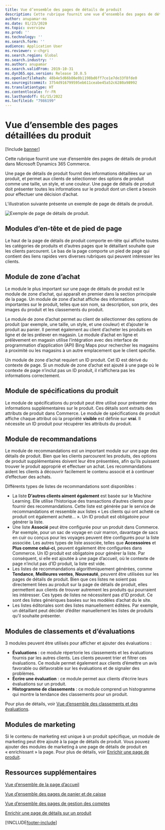 ```yaml
---
title: Vue d’ensemble des pages de détails de produit
description: Cette rubrique fournit une vue d’ensemble des pages de détails de produit dans Microsoft Dynamics 365 Commerce.
author: anupamar-ms
ms.date: 01/23/2020
ms.topic: overview
ms.prod: ''
ms.technology: ''
ms.search.form: ''
audience: Application User
ms.reviewer: v-chgri
ms.search.region: Global
ms.search.industry: ''
ms.author: anupamar
ms.search.validFrom: 2019-10-31
ms.dyn365.ops.version: Release 10.0.5
ms.openlocfilehash: 48b4e5d66b86e0b1198bd6ff7ce1e7de33f8fde0
ms.sourcegitcommit: 3754d916799595eb611ceabe45a52c6280a98992
ms.translationtype: HT
ms.contentlocale: fr-FR
ms.lasthandoff: 01/15/2022
ms.locfileid: "7986199"
---
```

# <a name="product-details-pages-overview"></a>Vue d’ensemble des pages détaillées du produit

[!include [banner](includes/banner.md)]

Cette rubrique fournit une vue d’ensemble des pages de détails de produit dans Microsoft Dynamics 365 Commerce.

Une page de détails de produit fournit des informations détaillées sur un produit, et permet aux clients de sélectionner des options de produit comme une taille, un style, et une couleur. Une page de détails de produit doit présenter toutes les informations sur le produit dont un client a besoin pour effectuer une décision d’achat.

L’illustration suivante présente un exemple de page de détails de produit.

![Exemple de page de détails de produit.](./media/pdp.PNG)

## <a name="header-and-footer-modules"></a>Modules d’en-tête et de pied de page

Le haut de la page de détails de produit comporte en-tête qui affiche toutes les catégories de produits et d’autres pages que le détaillant souhaite que les clients parcourent. Le bas de la page comporte un pied de page qui contient des liens rapides vers diverses rubriques qui peuvent intéresser les clients.

## <a name="buy-box-module"></a>Module de zone d’achat

Le module le plus important sur une page de détails de produit est le module de zone d’achat, qui apparaît en premier dans la section principale de la page. Un module de zone d’achat affiche des informations importantes sur le produit, telles que son nom, sa description, son prix, des images du produit et les classements du produit.

Le module de zone d’achat permet au client de sélectionner des options de produit (par exemple, une taille, un style, et une couleur) et d’ajouter le produit au panier. Il permet également au client d’acheter les produits en ligne et de les prélever en magasin. Le module d’achat en ligne et prélèvement en magasin utilise l’intégration avec des interface de programmation d’application (API) Bing Maps pour rechercher les magasins à proximité ou les magasins à un autre emplacement que le client spécifie.

Un module de zone d’achat requiert un ID produit. Cet ID est dérivé du contexte de page. Si un module de zone d’achat est ajouté à une page où le contexte de page n’inclut pas un ID produit, il n’affichera pas les informations correctement.

## <a name="product-specifications-module"></a>Module de spécifications du produit

Le module de spécifications du produit peut être utilisé pour présenter des informations supplémentaires sur le produit. Ces détails sont extraits des attributs de produit dans Commerce. Le module de spécifications de produit affiche chaque attribut où la propriété **visible** est définie sur **vrai**. Il nécessite un ID produit pour récupérer les attributs du produit.

## <a name="recommendations-module"></a>Module de recommandations

Le module de recommandations est un important module sur une page des détails de produit. Bien que les clients parcourent les produits, des options de produit supplémentaires doivent leur être présentées, afin qu’ils puissent trouver le produit approprié et effectuer un achat. Les recommandations aident les clients à découvrir facilement le contenu associé et à continuer d’effectuer des achats.

Différents types de listes de recommandations sont disponibles :

- La liste **D’autres clients aiment également** est basée sur le Machine Learning. Elle utilise l’historique des transactions d’autres clients pour fournir des recommandations. Cette liste est générée par le service de recommandations et ressemble aux listes « Les clients qui ont acheté ce produit ont également acheté... ». Un ID produit est obligatoire pour générer la liste.
- Une liste **Associé** peut être configurée pour un produit dans Commerce. Par exemple, pour un sac de voyage en cuir marron, davantage de sacs en cuir ou conçus pour les voyages peuvent être configurés pour la liste associée. Les autres types de liste associée, telles que **Accessoires** et **Plus comme celui-ci**, peuvent également être configurées dans Commerce. Un ID produit est obligatoire pour générer la liste. Par conséquent, si elle est ajoutée à une page d’accueil, où le contexte de page n’inclut pas d’ID produit, la liste est vide.
- Les listes de recommandations algorithmiquement générées, comme **Tendance**, **Meilleures ventes**, **Nouveauté**, peuvent être utilisées sur les pages de détails de produit. Bien que ces listes ne soient pas directement liées au produit sur la page de détails de produit, elles permettent aux clients de trouver autrement les produits qui pourraient les intéresser. Ces types de listes ne nécessitent pas d’ID produit. Ce sont des listes génériques basées sur les modèles d’achat du le site.
- Les listes éditoriales sont des listes manuellement éditées. Par exemple, un détaillant peut décider d’éditer manuellement les listes de produits qu’il souhaite présenter.

## <a name="ratings-and-reviews-modules"></a>Modules de classements et d’évaluations

3 modules peuvent être utilisés pour afficher et ajouter des évaluations :

- **Évaluations** : ce module répertorie les classements et les évaluations fournis par les autres clients. Les clients peuvent trier et filtrer ces évaluations. Ce module permet également aux clients d’émettre un avis favorable ou défavorable sur les évaluations et de signaler des problèmes.
- **Écrire une évaluation** : ce module permet aux clients d’écrire leurs évaluations sur un produit.
- **Histogramme de classements** : ce module comprend un histogramme qui montre la tendance des classements pour un produit.

Pour plus de détails, voir [Vue d’ensemble des classements et des évaluations](ratings-reviews-overview.md).

## <a name="marketing-modules"></a>Modules de marketing

Si le contenu de marketing est unique à un produit spécifique, un module de marketing peut être ajouté à la page de détails de produit. Vous pouvez ajouter des modules de marketing à une page de détails de produit en « enrichissant » la page. Pour plus de détails, voir [Enrichir une page de produit](enrich-product-page.md).

## <a name="additional-resources"></a>Ressources supplémentaires

[Vue d’ensemble de la page d’accueil](quick-tour-home-page.md)

[Vue d’ensemble des pages de panier et de caisse](quick-tour-cart-checkout.md)

[Vue d’ensemble des pages de gestion des comptes](quick-tour-account-management.md)

[Enrichir une page de détails sur un produit](enrich-product-page.md)


[!INCLUDE[footer-include](../includes/footer-banner.md)]
